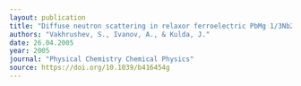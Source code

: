 ```yaml
---
layout: publication
title: "Diffuse neutron scattering in relaxor ferroelectric PbMg 1/3Nb2/3O3"
authors: "Vakhrushev, S., Ivanov, A., & Kulda, J."
date: 26.04.2005
year: 2005
journal: "Physical Chemistry Chemical Physics"
source: https://doi.org/10.1039/b416454g
---
```

